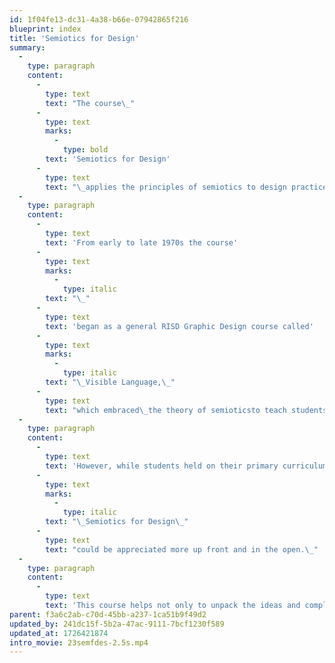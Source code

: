 ```yaml
---
id: 1f04fe13-dc31-4a38-b66e-07942865f216
blueprint: index
title: 'Semiotics for Design'
summary:
  -
    type: paragraph
    content:
      -
        type: text
        text: "The course\_"
      -
        type: text
        marks:
          -
            type: bold
        text: 'Semiotics for Design'
      -
        type: text
        text: "\_applies the principles of semiotics to design practice and its use of the visual language system."
  -
    type: paragraph
    content:
      -
        type: text
        text: 'From early to late 1970s the course'
      -
        type: text
        marks:
          -
            type: italic
        text: "\_"
      -
        type: text
        text: 'began as a general RISD Graphic Design course called'
      -
        type: text
        marks:
          -
            type: italic
        text: "\_Visible Language,\_"
      -
        type: text
        text: "which embraced\_the theory of semioticsto teach students about the mechanisms of meaning.\_Since then, the theory of semiotics\_continued as a core component in the curriculum concerning questions of meaning, cognition, reference, truth, and reality. After all, communication means depend entirely on the creation of “signs” as the vehicles for communication, and semiotics is known as the “theory of signs”.\_\_"
  -
    type: paragraph
    content:
      -
        type: text
        text: 'However, while students held on their primary curriculum interest for developing “practical” skills, any design studies that were of a theoretical nature were accepted in a limited way. Hence, it was not until the late 1970s, after years of establishing the fact that “theory” (like semiotics) was essential to the overall learning experiences, that the name'
      -
        type: text
        marks:
          -
            type: italic
        text: "\_Semiotics for Design\_"
      -
        type: text
        text: "could be appreciated more up front and in the open.\_"
  -
    type: paragraph
    content:
      -
        type: text
        text: 'This course helps not only to unpack the ideas and complexities involved in communication, but how to pack them into a meaningful design interface for communication. This includes to explore the depth of perception and how attention and awareness play critical roles in forming relationships for meaning; how to stimulate intuition and insight in our search for design innovation; and how to transform semiotic principles into practical methods for design. Lectures, case studies and practical studio assignments expand this semiotic landscape with intimately related issues that help create truly inspired design, including such theories as visual narrative, the parallax view, systems theory (pattern, wholeness, David Bohm’s implicate order, and the web of life), and why such principles as indeterminacy, chance, and continuity necessitate design as a contemplative practice vs. being understood as merely a rational, logical activity.'
parent: f3a6c2ab-c70d-45bb-a237-1ca51b9f49d2
updated_by: 241dc15f-5b2a-47ac-9111-7bcf1230f589
updated_at: 1726421874
intro_movie: 23semfdes-2.5s.mp4
---
```

